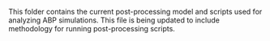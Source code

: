 This folder contains the current post-processing model and scripts used for analyzing ABP simulations. This file is being updated to include methodology for running post-processing scripts.
